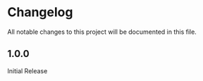 # Changelog
All notable changes to this project will be documented in this file.

## 1.0.0

Initial Release 
